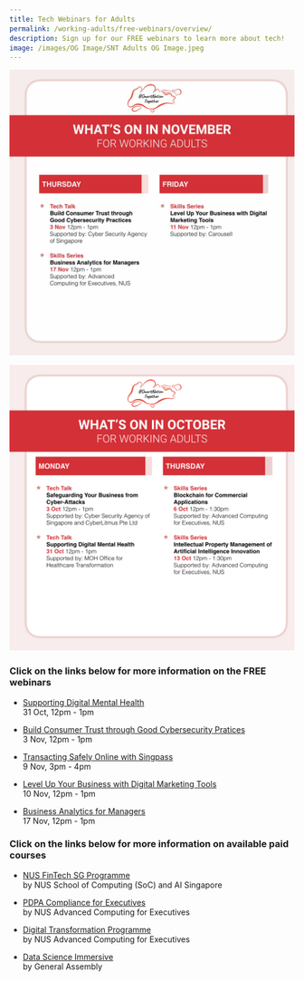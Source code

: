 ```yaml
---
title: Tech Webinars for Adults
permalink: /working-adults/free-webinars/overview/
description: Sign up for our FREE webinars to learn more about tech!
image: /images/OG Image/SNT Adults OG Image.jpeg
---
```

![November webinars for working adults](/images/Nov%202022/WA_Overall.jpeg)

![October webinars for working adults](/images/Oct%202022/WA_Overall_New.jpeg)

### Click on the links below for more information on the FREE webinars

 * [Supporting Digital Mental Health](/working-adults/free-webinars/supporting-digital-mental-health/)<br>
31 Oct, 12pm - 1pm

 * [Build Consumer Trust through Good Cybersecurity Pratices](/working-adults/free-webinars/consumer-trust-cybersecurity/)<br>
3 Nov, 12pm - 1pm

 * [Transacting Safely Online with Singpass](/working-adults/free-webinars/transacting-safely-singpass/)<br>
9 Nov, 3pm - 4pm

 * [Level Up Your Business with Digital Marketing Tools](/working-adults/free-webinars/digital-marketing-tools/)<br>
10 Nov, 12pm - 1pm

 * [Business Analytics for Managers](/working-adults/free-webinars/business-analytics-managers/)<br>
17 Nov, 12pm - 1pm


###  Click on the links below for more information on available paid courses

* [NUS FinTech SG Programme](/working-adults/fintech/nus-ace)<br>
	by NUS School of Computing (SoC) and AI Singapore

* [PDPA Compliance for Executives](/working-adults/pdpa-compliance/nus-ace)<br>
by NUS Advanced Computing for Executives

* [Digital Transformation Programme](/working-adults/digi-transformation/nus-ace)<br>
 by NUS Advanced Computing for Executives 

* [Data Science Immersive](/working-adults/paid-courses/ga-data-sci) <br>
 by General Assembly